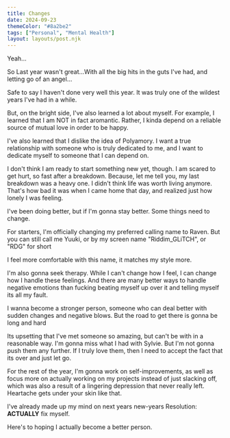 ```yaml
---
title: Changes
date: 2024-09-23
themeColor: "#8a2be2"
tags: ["Personal", "Mental Health"]
layout: layouts/post.njk
---
```

Yeah...

So Last year wasn't great...With all the big hits in the guts I've had, and letting go of an angel...

Safe to say I haven't done very well this year. It was truly one of the wildest years I've had in a while.

But, on the bright side, I've also learned a lot about myself. For example, I learned that I am NOT in fact aromantic. Rather, I kinda depend on a reliable source of mutual love in order to be happy.

I've also learned that I dislike the idea of Polyamory. I want a true relationship with someone who is truly dedicated to me, and I want to dedicate myself to someone that I can depend on.

I don't think I am ready to start something new yet, though. I am scared to get hurt, so fast after a breakdown. Because, let me tell you, my last breakdown was a heavy one. I didn't think life was worth living anymore. That's how bad it was when I came home that day, and realized just how lonely I was feeling.

I've been doing better, but if I'm gonna stay better. Some things need to change.

For starters, I'm officially changing my preferred calling name to Raven. But you can still call me Yuuki, or by my screen name "Riddim_GLiTCH", or "RDG" for short

I feel more comfortable with this name, it matches my style more.

I'm also gonna seek therapy. While I can't change how I feel, I can change how I handle these feelings. And there are many better ways to handle negative emotions than fucking beating myself up over it and telling myself its all my fault.

I wanna become a stronger person, someone who can deal better with sudden changes and negative blows. But the road to get there is gonna be long and hard

Its upsetting that I've met someone so amazing, but can't be with in a reasonable way. I'm gonna miss what I had with Sylvie. But I'm not gonna push them any further. If I truly love them, then I need to accept the fact that its over and just let go.

For the rest of the year, I'm gonna work on self-improvements, as well as focus more on actually working on my projects instead of just slacking off, which was also a result of a lingering depression that never really left. Heartache gets under your skin like that.

I've already made up my mind on next years new-years Resolution: **ACTUALLY** fix myself.

Here's to hoping I actually become a better person.
